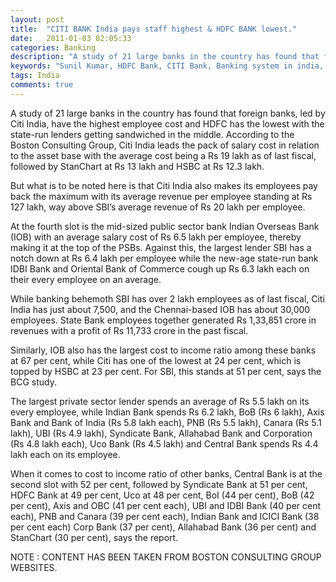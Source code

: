 ```yaml
---
layout: post
title:  "CITI BANK India pays staff highest & HDFC BANK lowest."
date:   2011-01-03 02:05:33
categories: Banking
description: "A study of 21 large banks in the country has found that foreign banks, led by Citi India, have the highest employee cost and HDFC has the lowest with the state-run lenders getting sandwiched in the middle."
keywords: "Sunil Kumar, HDFC Bank, CITI Bank, Banking system in india, Banking sector"
tags: India
comments: true
---
```


A study of 21 large banks in the country has found that foreign banks, led by Citi India, have the highest employee cost and HDFC has the lowest with the state-run lenders getting sandwiched in the middle.
According to the Boston Consulting Group, Citi India leads the pack of salary cost in relation to the asset base with the average cost being a Rs 19 lakh as of last fiscal, followed by StanChart at Rs 13 lakh and HSBC at Rs 12.3 lakh.

But what is to be noted here is that Citi India also makes its employees pay back the maximum with its average revenue per employee standing at Rs 127 lakh, way above SBI’s average revenue of Rs 20 lakh per employee.

At the fourth slot is the mid-sized public sector bank Indian Overseas Bank (IOB) with an average salary cost of Rs 6.5 lakh per employee, thereby making it at the top of the PSBs.
Against this, the largest lender SBI has a notch down at Rs 6.4 lakh per employee while the new-age state-run bank IDBI Bank and Oriental Bank of Commerce cough up Rs 6.3 lakh each on their every employee on an average.

While banking behemoth SBI has over 2 lakh employees as of last fiscal, Citi India has just about 7,500, and the Chennai-based IOB has about 30,000 employees. State Bank employees together generated Rs 1,33,851 crore in revenues with a profit of Rs 11,733 crore in the past fiscal.

Similarly, IOB also has the largest cost to income ratio among these banks at 67 per cent, while Citi has one of the lowest at 24 per cent, which is topped by HSBC at 23 per cent. For SBI, this stands at 51 per cent, says the BCG study.

The largest private sector lender spends an average of Rs 5.5 lakh on its every employee, while Indian Bank spends Rs 6.2 lakh, BoB (Rs 6 lakh), Axis Bank and Bank of India (Rs 5.8 lakh each), PNB (Rs 5.5 lakh), Canara (Rs 5.1 lakh), UBI (Rs 4.9 lakh), Syndicate  Bank, Allahabad Bank and Corporation (Rs 4.8 lakh each), Uco Bank (Rs 4.5 lakh) and Central Bank spends Rs 4.4 lakh each on its employee.

When it comes to cost to income ratio of other banks, Central Bank is at the second slot with 52 per cent, followed by Syndicate  Bank at 51 per cent, HDFC Bank at 49 per cent, Uco at 48 per cent, BoI (44 per cent), BoB (42 per cent), Axis and OBC (41 per cent each), UBI and IDBI Bank (40 per cent each), PNB and Canara (39 per cent each), Indian Bank and ICICI Bank (38 per cent each) Corp Bank (37 per cent), Allahabad Bank (36 per cent) and StanChart (30 per cent), says the report.

NOTE : CONTENT HAS BEEN TAKEN FROM BOSTON CONSULTING GROUP WEBSITES.
